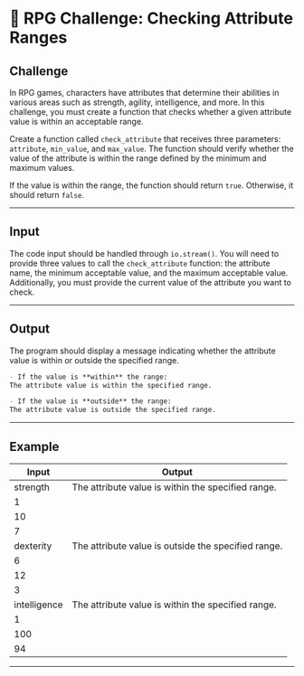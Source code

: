 # 🧠 RPG Challenge: Checking Attribute Ranges

## Challenge

In RPG games, characters have attributes that determine their abilities in various areas such as strength, agility, intelligence, and more. In this challenge, you must create a function that checks whether a given attribute value is within an acceptable range.

Create a function called `check_attribute` that receives three parameters: `attribute`, `min_value`, and `max_value`. The function should verify whether the value of the attribute is within the range defined by the minimum and maximum values.

If the value is within the range, the function should return `true`. Otherwise, it should return `false`.

---

## Input

The code input should be handled through `io.stream()`. You will need to provide three values to call the `check_attribute` function: the attribute name, the minimum acceptable value, and the maximum acceptable value. Additionally, you must provide the current value of the attribute you want to check.

---

## Output

The program should display a message indicating whether the attribute value is within or outside the specified range.
```markdown
- If the value is **within** the range:  
The attribute value is within the specified range.
```

```markdown
- If the value is **outside** the range:  
The attribute value is outside the specified range.
```

---

## Example

| Input        | Output                                            |
|--------------|---------------------------------------------------|
| strength      | The attribute value is within the specified range. |
| 1            |                                                   |
| 10           |                                                   |
| 7            |                                                   |
| dexterity    | The attribute value is outside the specified range.|
| 6            |                                                   |
| 12           |                                                   |
| 3            |                                                   |
| intelligence | The attribute value is within the specified range. |
| 1            |                                                   |
| 100          |                                                   |
| 94           |                                                   |

---